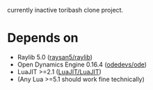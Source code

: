 currently inactive toribash clone project.
# Depends on
* Raylib 5.0 ([raysan5/raylib](https://github.com/raysan5/raylib))
* Open Dynamics Engine 0.16.4 ([odedevs/ode](https://bitbucket.org/odedevs/ode/)) 
* LuaJIT >=2.1 ([LuaJIT/LuaJIT](https://github.com/LuaJIT/LuaJIT))
* (Any Lua >=5.1 should work fine technically)
